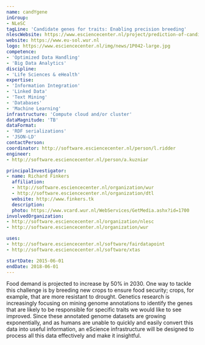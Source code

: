```yaml
---
name: candYgene
inGroup:
- NLeSC
tagLine: 'Candidate genes for traits: Enabling precision breeding'
nlescWebsite: https://www.esciencecenter.nl/project/prediction-of-candidate-genes-for-traits-using-interoperable-genome-annotat
website: https://www.eu-sol.wur.nl
logo: https://www.esciencecenter.nl/img/news/1P042-large.jpg
competence:
- 'Optimized Data Handling'
- 'Big Data Analytics'
discipline:
- 'Life Sciences & eHealth'
expertise:
- 'Information Integration'
- 'Linked Data'
- 'Text Mining'
- 'Databases'
- 'Machine Learning'
infrastructure: 'Compute cloud and/or cluster'
dataMagnitude: 'TB'
dataFormat:
- 'RDF serializations'
- 'JSON-LD'
contactPerson:
coordinator: http://software.esciencecenter.nl/person/l.ridder
engineer:
- http://software.esciencecenter.nl/person/a.kuzniar

principalInvestigator:
- name: Richard Finkers
  affiliation:
  - http://software.esciencecenter.nl/organization/wur
  - http://software.esciencecenter.nl/organization/dtl
  website: http://www.finkers.tk
  description: 
  photo: https://www.vcard.wur.nl/WebServices/GetMedia.ashx?id=1700
involvedOrganization:
- http://software.esciencecenter.nl/organization/nlesc
- http://software.esciencecenter.nl/organization/wur

uses:
- http://software.esciencecenter.nl/software/fairdatapoint
- http://software.esciencecenter.nl/software/xtas

startDate: 2015-06-01
endDate: 2018-06-01
---
```

Food demand is projected to increase by 50% in 2030. One way to tackle this challenge is by breeding new crops to ensure food security; crops, for example, that are more resistant to drought. Genetics research is increasingly focusing on mining genome annotations to identify the genes that are likely to be responsible for specific traits we would like to see improved. Since these annotated genome datasets are growing exponentially, and as humans are unable to quickly and easily convert this data into useful information, an eScience infrastructure will be designed to process all this data effectively and make it insightful.
